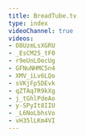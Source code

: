 ```yaml
---
title: BreadTube.tv
type: index
videoChannel: true
videos:
- O8UzmLsXGRU
- _EsCM25_tF0
- r9eUnLOecUg
- GFNuNHMC5n4
- XMV_iLv6LQo
- sVKjFp5DEvk
- qZTAq7R9kXg
- j_tGhlPdeAo
- y-SPyIt8IIU
- _L6NoLbhsVo
- vH35lLKm4VI
---
```

